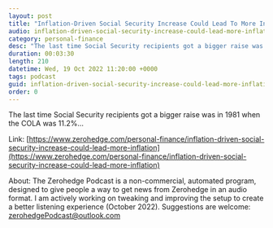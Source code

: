 ```yaml
---
layout: post
title: "Inflation-Driven Social Security Increase Could Lead To More Inflation"
audio: inflation-driven-social-security-increase-could-lead-more-inflation-0
category: personal-finance
desc: "The last time Social Security recipients got a bigger raise was in 1981 when the COLA was 11.2%..."
duration: 00:03:30
length: 210
datetime: Wed, 19 Oct 2022 11:20:00 +0000
tags: podcast
guid: inflation-driven-social-security-increase-could-lead-more-inflation-0
order: 0
---
```

The last time Social Security recipients got a bigger raise was in 1981 when the COLA was 11.2%...

Link: [https://www.zerohedge.com/personal-finance/inflation-driven-social-security-increase-could-lead-more-inflation](https://www.zerohedge.com/personal-finance/inflation-driven-social-security-increase-could-lead-more-inflation)

About: The Zerohedge Podcast is a non-commercial, automated program, designed to give people a way to get news from Zerohedge in an audio format.  I am actively working on tweaking and improving the setup to create a better listening experience (October 2022).  Suggestions are welcome: [zerohedgePodcast@outlook.com](mailto:zerohedgePodcast@outlook.com)